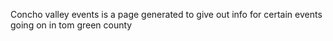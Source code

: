 Concho valley events
is a page generated to give out info for certain events going on in  tom green county

